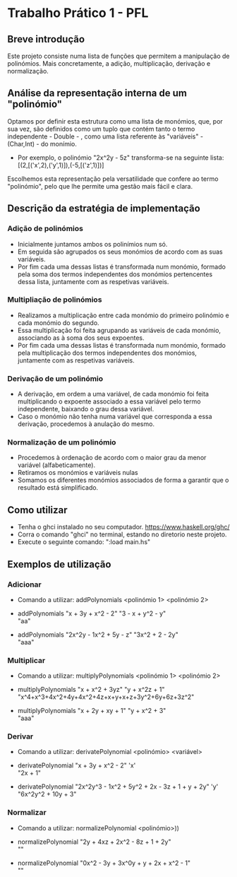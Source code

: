 # Trabalho Prático 1 - PFL

## Breve introdução

Este projeto consiste numa lista de funções que permitem a manipulação de polinómios. Mais concretamente, a adição, multiplicação, derivação e normalização.

## Análise da representação interna de um "polinómio"

Optamos por definir esta estrutura como uma lista de monómios, que, por sua vez, são definidos como um tuplo que contém tanto o termo independente - Double - , como uma lista referente às "variáveis" - (Char,Int) - do monímio.

- Por exemplo, o polinómio "2x^2y - 5z" transforma-se na seguinte lista: [(2,[('x',2),('y',1)]),(-5,[('z',1)])]

Escolhemos esta representação pela versatilidade que confere ao termo "polinómio", pelo que lhe permite uma gestão mais fácil e clara.

## Descrição da estratégia de implementação


### Adição de polinómios

- Inicialmente juntamos ambos os polinímios num só. 
- Em seguida são agrupados os seus monómios de acordo com as suas variáveis.
- Por fim cada uma dessas listas é transformada num monómio, formado pela soma dos termos independentes dos monómios pertencentes dessa lista, juntamente com as respetivas variáveis. 


### Multipliação de polinómios

- Realizamos a multiplicação entre cada monómio do primeiro polinómio e cada monómio do segundo.
- Essa multiplicação foi feita agrupando as variáveis de cada monómio, associando as à soma dos seus expoentes.
- Por fim cada uma dessas listas é transformada num monómio, formado pela multiplicação dos termos independentes dos monómios, juntamente com as respetivas variáveis.


### Derivação de um polinómio

- A derivação, em ordem a uma variável, de cada monómio foi feita multiplicando o expoente associado a essa variável pelo termo independente, baixando o grau dessa variável.
- Caso o monómio não tenha numa variável que corresponda a essa derivação, procedemos à anulação do mesmo.


### Normalização de um polinómio

- Procedemos à ordenação de acordo com o maior grau da menor variável (alfabeticamente).
- Retiramos os monómios e variáveis nulas
- Somamos os diferentes monómios associados de forma a garantir que o resultado está simplificado.


## Como utilizar

- Tenha o ghci instalado no seu computador.   https://www.haskell.org/ghc/
- Corra o comando "ghci" no terminal, estando no diretorio neste projeto.
- Execute o seguinte comando: ":load main.hs"


## Exemplos de utilização

### Adicionar

- Comando a utilizar: addPolynomials <polinómio 1> <polinómio 2>

- addPolynomials "x + 3y + x^2 - 2" "3 - x + y^2 - y" <br>
"aa"

- addPolynomials "2x^2y - 1x^2 + 5y - z" "3x^2 + 2 - 2y" <br>
"aaa"

### Multiplicar

- Comando a utilizar: multiplyPolynomials <polinómio 1> <polinómio 2>

- multiplyPolynomials "x + x^2 + 3yz" "y + x^2z + 1" <br>
"x^4+x^3+4x^2+4y+4x^2+4z+x+y+x+z+3y^2+6y+6z+3z^2"

- multiplyPolynomials "x + 2y + xy + 1" "y + x^2 + 3" <br>
"aaa"


### Derivar

- Comando a utilizar: derivatePolynomial <polinómio> <variável>

- derivatePolynomial "x + 3y + x^2 - 2" 'x' <br>
"2x + 1"

- derivatePolynomial "2x^2y^3 - 1x^2 + 5y^2 + 2x - 3z + 1 + y + 2y" 'y' <br>
"6x^2y^2 + 10y + 3"

### Normalizar

- Comando a utilizar: normalizePolynomial <polinómio>))

- normalizePolynomial "2y + 4xz + 2x^2 - 8z + 1 + 2y" <br>
""

- normalizePolynomial "0x^2 - 3y + 3x^0y + y + 2x + x^2 - 1" <br>
""
